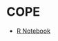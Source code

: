 # COPE
- [R Notebook](http://htmlpreview.github.com/?https://github.com/schw4b/COPE/blob/master/COPE.html)
